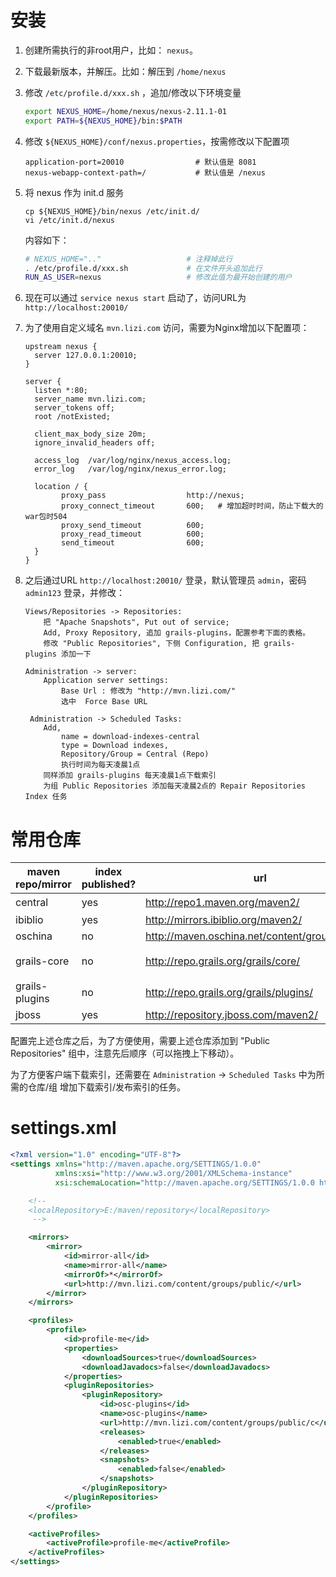 

# 安装
1. 创建所需执行的非root用户，比如： `nexus`。
1. 下载最新版本，并解压。比如：解压到 `/home/nexus`
1. 修改 `/etc/profile.d/xxx.sh` ，追加/修改以下环境变量

   ```sh
   export NEXUS_HOME=/home/nexus/nexus-2.11.1-01
   export PATH=${NEXUS_HOME}/bin:$PATH
   ```
1. 修改 `${NEXUS_HOME}/conf/nexus.properties`，按需修改以下配置项

   ```properties
   application-port=20010                # 默认值是 8081
   nexus-webapp-context-path=/           # 默认值是 /nexus
   ```
1. 将 nexus 作为 init.d 服务
  
    ```
    cp ${NEXUS_HOME}/bin/nexus /etc/init.d/
    vi /etc/init.d/nexus
    ```
    内容如下：

    ```sh
    # NEXUS_HOME=".."                   # 注释掉此行
    . /etc/profile.d/xxx.sh             # 在文件开头追加此行
    RUN_AS_USER=nexus                   # 修改此值为最开始创建的用户   
    ```
1. 现在可以通过 `service nexus start` 启动了，访问URL为 `http://localhost:20010/`
1. 为了使用自定义域名 `mvn.lizi.com` 访问，需要为Nginx增加以下配置项： 

    ```
    upstream nexus {
      server 127.0.0.1:20010;
    }

    server {
      listen *:80;
      server_name mvn.lizi.com;
      server_tokens off;
      root /notExisted;
      
      client_max_body_size 20m;
      ignore_invalid_headers off;

      access_log  /var/log/nginx/nexus_access.log;
      error_log   /var/log/nginx/nexus_error.log;

      location / { 
            proxy_pass                  http://nexus;
            proxy_connect_timeout       600;   # 增加超时时间，防止下载大的war包时504
            proxy_send_timeout          600;
            proxy_read_timeout          600;
            send_timeout                600;
      }
    }
    ```
1. 之后通过URL `http://localhost:20010/` 登录，默认管理员 `admin`，密码 `admin123` 登录，并修改：

    ```
    Views/Repositories -> Repositories:
        把 "Apache Snapshots", Put out of service;
        Add, Proxy Repository, 追加 grails-plugins，配置参考下面的表格。
        修改 "Public Repositories", 下侧 Configuration, 把 grails-plugins 添加一下

    Administration -> server:
        Application server settings:
            Base Url : 修改为 "http://mvn.lizi.com/"
            选中  Force Base URL

     Administration -> Scheduled Tasks:
        Add, 
            name = download-indexes-central
            type = Download indexes, 
            Repository/Group = Central (Repo)
            执行时间为每天凌晨1点
        同样添加 grails-plugins 每天凌晨1点下载索引
        为组 Public Repositories 添加每天凌晨2点的 Repair Repositories Index 任务
    ```






# 常用仓库

|maven repo/mirror|index published?| url |description|
|-----------------|----------------|------|---|
|central        |yes|http://repo1.maven.org/maven2/                  |默认自带|
|ibiblio        |yes|http://mirrors.ibiblio.org/maven2/              ||
|oschina        |no |http://maven.oschina.net/content/groups/public/ ||
|grails-core    |no |http://repo.grails.org/grails/core/             |该库建议不要配置|
|grails-plugins |no |http://repo.grails.org/grails/plugins/          ||
|jboss          |yes|http://repository.jboss.com/maven2/             ||

配置完上述仓库之后，为了方便使用，需要上述仓库添加到 "Public Repositories" 组中，注意先后顺序（可以拖拽上下移动）。

为了方便客户端下载索引，还需要在 `Administration` -> `Scheduled Tasks` 中为所需的仓库/组 增加下载索引/发布索引的任务。




# settings.xml

```xml
<?xml version="1.0" encoding="UTF-8"?>
<settings xmlns="http://maven.apache.org/SETTINGS/1.0.0"
          xmlns:xsi="http://www.w3.org/2001/XMLSchema-instance"
          xsi:schemaLocation="http://maven.apache.org/SETTINGS/1.0.0 http://maven.apache.org/xsd/settings-1.0.0.xsd">

    <!--
    <localRepository>E:/maven/repository</localRepository>
     -->

    <mirrors>
        <mirror>
            <id>mirror-all</id>
            <name>mirror-all</name>
            <mirrorOf>*</mirrorOf>
            <url>http://mvn.lizi.com/content/groups/public/</url>
        </mirror>
    </mirrors>

    <profiles>
        <profile>
            <id>profile-me</id>
            <properties>
                <downloadSources>true</downloadSources>
                <downloadJavadocs>false</downloadJavadocs>
            </properties>
            <pluginRepositories>
                <pluginRepository>
                    <id>osc-plugins</id>
                    <name>osc-plugins</name>
                    <url>http://mvn.lizi.com/content/groups/public/c</url>
                    <releases>
                        <enabled>true</enabled>
                    </releases>
                    <snapshots>
                        <enabled>false</enabled>
                    </snapshots>
                </pluginRepository>
            </pluginRepositories>
        </profile>
    </profiles>

    <activeProfiles>
        <activeProfile>profile-me</activeProfile>
    </activeProfiles>
</settings>
```